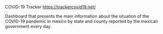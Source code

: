 COVID-19 Tracker
https://trackercovid19.net/

Dashboard that presents the main information about the situation of the COVID-19 pandemic in mexico by state and county reported by the mexican government every day.